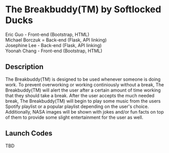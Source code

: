 # The Breakbuddy(TM) by Softlocked Ducks
Eric Guo - Front-end (Bootstrap, HTML)
<br>
Michael Borczuk = Back-end (Flask, API linking)
<br>
Josephine Lee - Back-end (Flask, API linking)
<br>
Yoonah Chang - Front-end (Bootstrap, HTML)

## Description
  The Breakbuddy(TM) is designed to be used whenever someone is doing work. To prevent overworking or working continiously without a break, The Breakbuddy(TM) will alert the user after a certain amount of time working that they should take a break. After the user accepts the much needed break, The Breakbuddy(TM) will begin to play some music from the users Spotify playlist or a popular playlist depending on the user's choice. Additionally, NASA images will be shown with jokes and/or fun facts on top of them to provide some slight entertainment for the user as well.
  
  ## Launch Codes
  TBD
